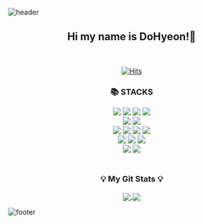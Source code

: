  
![header](https://capsule-render.vercel.app/api?type=waving&color=0:20BDFF,100:5433FF&height=200&section=header&text=DoHyeon%20World!🛫&fontColor=FFFFFF&fontSize=50&animation=twinkling)
  <div align=center>
   <h2>Hi my name is DoHyeon!👋</h2>
  </div>
<br>
  <div align=center>

 [![Hits](https://hits.seeyoufarm.com/api/count/incr/badge.svg?url=https%3A%2F%2Fgithub.com%2FDoKkangs%2Fhit-counter&count_bg=%23B194FD&title_bg=%2363BDFF&icon=github.svg&icon_color=%23E7E7E7&title=hits&edge_flat=false)](https://github.com/DoKkangs)

  </div>

<div align=center><h3>📚 STACKS</h3>
 <img src="https://img.shields.io/badge/java-007396?style=for-the-badge&logo=java&logoColor=white"> 
 <img src="https://img.shields.io/badge/Spring-6DB33F?style=for-the-badge&logo=Spring&logoColor=white"/>
 <img src="https://img.shields.io/badge/SpringBoot-6DB33F?style=for-the-badge&logo=springboot&logoColor=white">
 <img src="https://img.shields.io/badge/springsecurity-6DB33F?style=for-the-badge&logo=springsecurity&logoColor=white">
</div>


<div align=center>
  <img src="https://img.shields.io/badge/MySQL-4479A1?style=for-the-badge&logo=MySQL&logoColor=white"/>
  <img src="https://img.shields.io/badge/redis-DC382D?style=for-the-badge&logo=redis&logoColor=white"/>
</div>
 
<div align=center>
 <img src="https://img.shields.io/badge/githubactions-2088FF?style=for-the-badge&logo=githubactions&logoColor=white"/>
 <img src="https://img.shields.io/badge/Docker-2496ED?style=for-the-badge&logo=Docker&logoColor=white"/>
  <img src="https://img.shields.io/badge/amazonaws-232F3E?style=for-the-badge&logo=amazonaws&logoColor=white"/>
  <img src="https://img.shields.io/badge/amazonec2-FF9900?style=for-the-badge&logo=amazonec2&logoColor=white"/>
</div>


<div align=center>
  <img src="https://img.shields.io/badge/thymeleaf-005F0F?style=for-the-badge&logo=thymeleaf&logoColor=white"/>
 <img src="https://img.shields.io/badge/nginx-009639?style=for-the-badge&logo=nginx&logoColor=white"/>
 <img src="https://img.shields.io/badge/Postman-FF6C37?style=for-the-badge&logo=Postman&logoColor=white"/>
</div>


<div align=center>
 <img src="https://img.shields.io/badge/github-181717?style=for-the-badge&logo=github&logoColor=white"/>
  <img src="https://img.shields.io/badge/git-F05032?style=for-the-badge&logo=git&logoColor=white"/>
</div>
<br>

<h3 align="center">💡 My Git Stats 💡</h3>
<div align=center>
  <a href="https://github.com/DoKkangs">
    <img align="center" src="https://github-readme-stats.vercel.app/api?username=DoKkangs&text_color=FFFFFF&hide_title=${타이틀숨김}&show_icons=${깃아이콘표시}&include_all_commits=true&bg_color=DEG,8D89FF,72D2FF&title_color=FFFFFF" />
   <img align="center" src="https://github-readme-stats.vercel.app/api/top-langs/?username=DoKkangs&layout=compact&text_color=FFFFFF&bg_color=DEG,72D2FF,8D89FF&title_color=FFFFFF&hide=HTML" />
  </a>
</div>

![footer](https://capsule-render.vercel.app/api?type=waving&color=0:20BDFF,100:5433FF&height=130&section=footer&fontColor=FFFFFF&fontSize=50&animation=twinkling)


<!--
**DoKkangs/DoKkangs** is a ✨ _special_ ✨ repository because its `README.md` (this file) appears on your GitHub profile.
![header](https://capsule-render.vercel.app/api?type=${배경타입}&color=auto&height=${높이}&section=header&text=${텍스트}&fontSize=${글자크기}&animation=${텍스트 효과})
Here are some ideas to get you started:
- 🔭 I’m currently working on ...
- 🌱 I’m currently learning ...
- 👯 I’m looking to collaborate on ...
- 🤔 I’m looking for help with ...
- 💬 Ask me about ...
- 📫 How to reach me: ...
- 😄 Pronouns: ...
- ⚡ Fun fact: ...
-->
